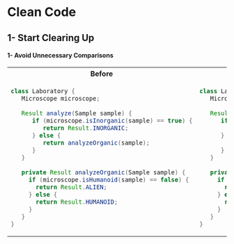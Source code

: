 # Clean Code 
## 1- Start Clearing Up 
#### 1- Avoid Unnecessary Comparisons

<table>
<tr>
<th>
Before 
</th>
<th>
After
</th>
</tr>

<tr>
<td>
  
```java
class Laboratory {
   Microscope microscope;
  
   Result analyze(Sample sample) {
      if (microscope.isInorganic(sample) == true) {
         return Result.INORGANIC; 
      } else {
         return analyzeOrganic(sample); 
      }
   }
  
   private Result analyzeOrganic(Sample sample) { 
     if (microscope.isHumanoid(sample) == false) {
       return Result.ALIEN; 
     } else {
       return Result.HUMANOID; 
     }
   } 
}
```
  </td>
  <td>
    
```java
class Laboratory {
   Microscope microscope;
  
   Result analyze(Sample sample) {
      if (microscope.isInorganic(sample)) {
         return Result.INORGANIC; 
      } else {
         return analyzeOrganic(sample); 
      }
   }
  
   private Result analyzeOrganic(Sample sample) { 
     if (!microscope.isHumanoid(sample)) {
       return Result.ALIEN; 
     } else {
       return Result.HUMANOID; 
     }
   } 
}
```
  </td>
  </tr>
  </table>
